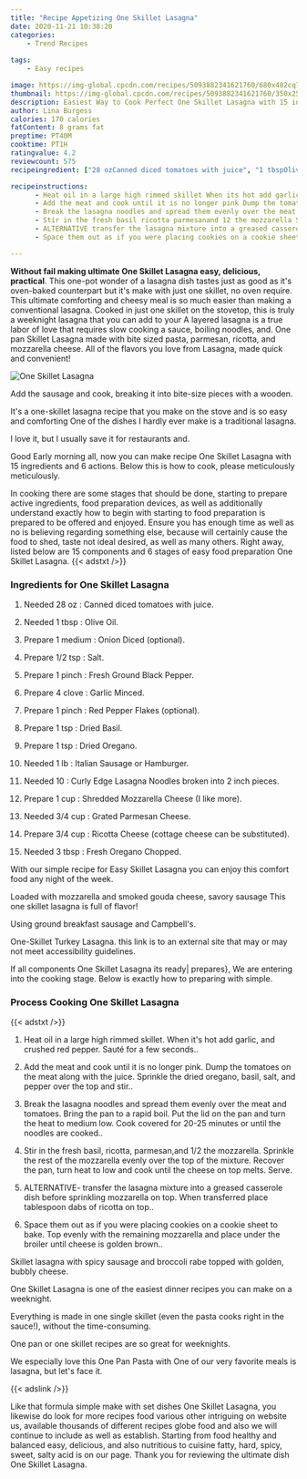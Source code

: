 ```yaml
---
title: "Recipe Appetizing One Skillet Lasagna"
date: 2020-11-21 10:38:20
categories:
    - Trend Recipes
    
tags:
    - Easy recipes

image: https://img-global.cpcdn.com/recipes/5093882341621760/680x482cq70/one-skillet-lasagna-recipe-main-photo.jpg
thumbnail: https://img-global.cpcdn.com/recipes/5093882341621760/350x250cq70/one-skillet-lasagna-recipe-main-photo.jpg
description: Easiest Way to Cook Perfect One Skillet Lasagna with 15 ingredients and 6 stages of easy cooking.
author: Lina Burgess
calories: 170 calories
fatContent: 8 grams fat
preptime: PT40M
cooktime: PT1H
ratingvalue: 4.2
reviewcount: 575
recipeingredient: ["28 ozCanned diced tomatoes with juice", "1 tbspOlive Oil", "1 mediumOnion Diced optional", "1/2 tspSalt", "1 pinchFresh Ground Black Pepper", "4 cloveGarlic Minced", "1 pinchRed Pepper Flakes optional", "1 tspDried Basil", "1 tspDried Oregano", "1 lbItalian Sausage or Hamburger", "10Curly Edge Lasagna Noodles broken into 2 inch pieces", "1 cupShredded Mozzarella Cheese I like more", "3/4 cupGrated Parmesan Cheese", "3/4 cupRicotta Cheese cottage cheese can be substituted", "3 tbspFresh Oregano Chopped"]

recipeinstructions: 
      - Heat oil in a large high rimmed skillet When its hot add garlic and crushed red pepper Saut for a few seconds 
      - Add the meat and cook until it is no longer pink Dump the tomatoes on the meat along with the juice Sprinkle the dried oregano basil salt and pepper over the top and stir 
      - Break the lasagna noodles and spread them evenly over the meat and tomatoes Bring the pan to a rapid boil Put the lid on the pan and turn the heat to medium low Cook covered for 2025 minutes or until the noodles are cooked 
      - Stir in the fresh basil ricotta parmesanand 12 the mozzarella Sprinkle the rest of the mozzarella evenly over the top of the mixture Recover the pan turn heat to low and cook until the cheese on top melts Serve 
      - ALTERNATIVE transfer the lasagna mixture into a greased casserole dish before sprinkling mozzarella on top When transferred place tablespoon dabs of ricotta on top 
      - Space them out as if you were placing cookies on a cookie sheet to bake Top evenly with the remaining mozzarella and place under the broiler until cheese is golden brown

---
```




**Without fail making ultimate One Skillet Lasagna easy, delicious, practical**. This one-pot wonder of a lasagna dish tastes just as good as it&#39;s oven-baked counterpart but it&#39;s make with just one skillet, no oven require. This ultimate comforting and cheesy meal is so much easier than making a conventional lasagna. Cooked in just one skillet on the stovetop, this is truly a weeknight lasagna that you can add to your A layered lasagna is a true labor of love that requires slow cooking a sauce, boiling noodles, and. One pan Skillet Lasagna made with bite sized pasta, parmesan, ricotta, and mozzarella cheese. All of the flavors you love from Lasagna, made quick and convenient!


![One Skillet Lasagna](https://img-global.cpcdn.com/recipes/5093882341621760/680x482cq70/one-skillet-lasagna-recipe-main-photo.jpg "One Skillet Lasagna")



Add the sausage and cook, breaking it into bite-size pieces with a wooden.

It&#39;s a one-skillet lasagna recipe that you make on the stove and is so easy and comforting One of the dishes I hardly ever make is a traditional lasagna.

I love it, but I usually save it for restaurants and.


Good Early morning all, now you can make recipe One Skillet Lasagna with 15 ingredients and 6 actions. Below this is how to cook, please meticulously meticulously.

In cooking there are some stages that should be done, starting to prepare active ingredients, food preparation devices, as well as additionally understand exactly how to begin with starting to food preparation is prepared to be offered and enjoyed. Ensure you has enough time as well as no is believing regarding something else, because will certainly cause the food to shed, taste not ideal desired, as well as many others. Right away, listed below are 15 components and 6 stages of easy food preparation One Skillet Lasagna.
{{< adstxt />}}

### Ingredients for One Skillet Lasagna


1. Needed 28 oz : Canned diced tomatoes with juice.

1. Needed 1 tbsp : Olive Oil.

1. Prepare 1 medium : Onion Diced (optional).

1. Prepare 1/2 tsp : Salt.

1. Prepare 1 pinch : Fresh Ground Black Pepper.

1. Prepare 4 clove : Garlic Minced.

1. Prepare 1 pinch : Red Pepper Flakes (optional).

1. Prepare 1 tsp : Dried Basil.

1. Prepare 1 tsp : Dried Oregano.

1. Needed 1 lb : Italian Sausage or Hamburger.

1. Needed 10 : Curly Edge Lasagna Noodles broken into 2 inch pieces.

1. Prepare 1 cup : Shredded Mozzarella Cheese (I like more).

1. Needed 3/4 cup : Grated Parmesan Cheese.

1. Prepare 3/4 cup : Ricotta Cheese (cottage cheese can be substituted).

1. Needed 3 tbsp : Fresh Oregano Chopped.


With our simple recipe for Easy Skillet Lasagna you can enjoy this comfort food any night of the week.

Loaded with mozzarella and smoked gouda cheese, savory sausage This one skillet lasagna is full of flavor!

Using ground breakfast sausage and Campbell&#39;s.

One-Skillet Turkey Lasagna. this link is to an external site that may or may not meet accessibility guidelines.


If all components One Skillet Lasagna its ready| prepares}, We are entering into the cooking stage. Below is exactly how to preparing with simple.

### Process Cooking One Skillet Lasagna

{{< adstxt />}}


1. Heat oil in a large high rimmed skillet. When it&#39;s hot add garlic, and crushed red pepper. Sauté for a few seconds..



1. Add the meat and cook until it is no longer pink. Dump the tomatoes on the meat along with the juice. Sprinkle the dried oregano, basil, salt, and pepper over the top and stir..



1. Break the lasagna noodles and spread them evenly over the meat and tomatoes. Bring the pan to a rapid boil. Put the lid on the pan and turn the heat to medium low. Cook covered for 20-25 minutes or until the noodles are cooked..



1. Stir in the fresh basil, ricotta, parmesan,and 1/2 the mozzarella. Sprinkle the rest of the mozzarella evenly over the top of the mixture. Recover the pan, turn heat to low and cook until the cheese on top melts. Serve.



1. ALTERNATIVE- transfer the lasagna mixture into a greased casserole dish before sprinkling mozzarella on top. When transferred place tablespoon dabs of ricotta on top..



1. Space them out as if you were placing cookies on a cookie sheet to bake. Top evenly with the remaining mozzarella and place under the broiler until cheese is golden brown..




Skillet lasagna with spicy sausage and broccoli rabe topped with golden, bubbly cheese.

One Skillet Lasagna is one of the easiest dinner recipes you can make on a weeknight.

Everything is made in one single skillet (even the pasta cooks right in the sauce!), without the time-consuming.

One pan or one skillet recipes are so great for weeknights.

We especially love this One Pan Pasta with One of our very favorite meals is lasagna, but let&#39;s face it.


{{< adslink />}}

Like that formula simple make with set dishes One Skillet Lasagna, you likewise do look for more recipes food various other intriguing on website us, available thousands of different recipes globe food and also we will continue to include as well as establish. Starting from food healthy and balanced easy, delicious, and also nutritious to cuisine fatty, hard, spicy, sweet, salty acid is on our page. Thank you for reviewing the ultimate dish One Skillet Lasagna.
